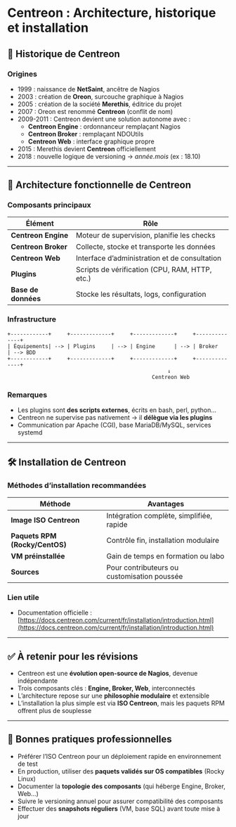 # Centreon : Architecture, historique et installation
## 🧭 Historique de Centreon

### Origines

- 1999 : naissance de **NetSaint**, ancêtre de Nagios
- 2003 : création de **Oreon**, surcouche graphique à Nagios
- 2005 : création de la société **Merethis**, éditrice du projet
- 2007 : Oreon est renommé **Centreon** (conflit de nom)
- 2009-2011 : Centreon devient une solution autonome avec :
    - **Centreon Engine** : ordonnanceur remplaçant Nagios
    - **Centreon Broker** : remplaçant NDOUtils
    - **Centreon Web** : interface graphique propre
- 2015 : Merethis devient **Centreon** officiellement
- 2018 : nouvelle logique de versioning → _année.mois_ (ex : 18.10)

---

## 🧱 Architecture fonctionnelle de Centreon

### Composants principaux

|Élément|Rôle|
|---|---|
|**Centreon Engine**|Moteur de supervision, planifie les checks|
|**Centreon Broker**|Collecte, stocke et transporte les données|
|**Centreon Web**|Interface d’administration et de consultation|
|**Plugins**|Scripts de vérification (CPU, RAM, HTTP, etc.)|
|**Base de données**|Stocke les résultats, logs, configuration|

### Infrastructure

```text
+------------+     +-------------+     +-------------+     +--------------+
| Équipements| --> | Plugins     | --> | Engine      | --> | Broker       | --> BDD
+------------+     +-------------+     +-------------+     +--------------+
                                                   ↓
                                              Centreon Web
```

### Remarques

- Les plugins sont **des scripts externes**, écrits en bash, perl, python…
- Centreon ne supervise pas nativement → il **délègue via les plugins**
- Communication par Apache (CGI), base MariaDB/MySQL, services systemd

---

## 🛠️ Installation de Centreon

### Méthodes d’installation recommandées

|Méthode|Avantages|
|---|---|
|**Image ISO Centreon**|Intégration complète, simplifiée, rapide|
|**Paquets RPM (Rocky/CentOS)**|Contrôle fin, installation modulaire|
|**VM préinstallée**|Gain de temps en formation ou labo|
|**Sources**|Pour contributeurs ou customisation poussée|

### Lien utile

- Documentation officielle : [https://docs.centreon.com/current/fr/installation/introduction.html](https://docs.centreon.com/current/fr/installation/introduction.html)


---

## ✅ À retenir pour les révisions

- Centreon est une **évolution open-source de Nagios**, devenue indépendante
- Trois composants clés : **Engine, Broker, Web**, interconnectés
- L’architecture repose sur une **philosophie modulaire** et extensible
- L’installation la plus simple est via **ISO Centreon**, mais les paquets RPM offrent plus de souplesse

---

## 📌 Bonnes pratiques professionnelles

- Préférer l’ISO Centreon pour un déploiement rapide en environnement de test
- En production, utiliser des **paquets validés sur OS compatibles** (Rocky Linux)
- Documenter la **topologie des composants** (qui héberge Engine, Broker, Web…)
- Suivre le versioning annuel pour assurer compatibilité des composants
- Effectuer des **snapshots réguliers** (VM, base SQL) avant toute mise à jour